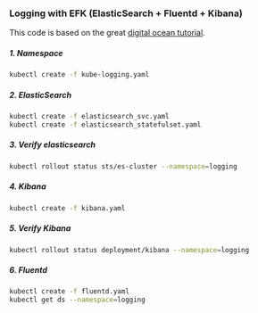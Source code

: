 ### Logging with EFK (ElasticSearch + Fluentd + Kibana)

This code is based on the great [digital ocean tutorial](https://www.digitalocean.com/community/tutorials/how-to-set-up-an-elasticsearch-fluentd-and-kibana-efk-logging-stack-on-kubernetes). 

##### 1. Namespace
```sh
kubectl create -f kube-logging.yaml
```
##### 2. ElasticSearch
```sh
kubectl create -f elasticsearch_svc.yaml
kubectl create -f elasticsearch_statefulset.yaml
```
##### 3. Verify elasticsearch
```sh
kubectl rollout status sts/es-cluster --namespace=logging
```
##### 4. Kibana
```sh
kubectl create -f kibana.yaml
```
##### 5. Verify Kibana
```sh
kubectl rollout status deployment/kibana --namespace=logging
```
##### 6. Fluentd
```sh
kubectl create -f fluentd.yaml
kubectl get ds --namespace=logging
```
